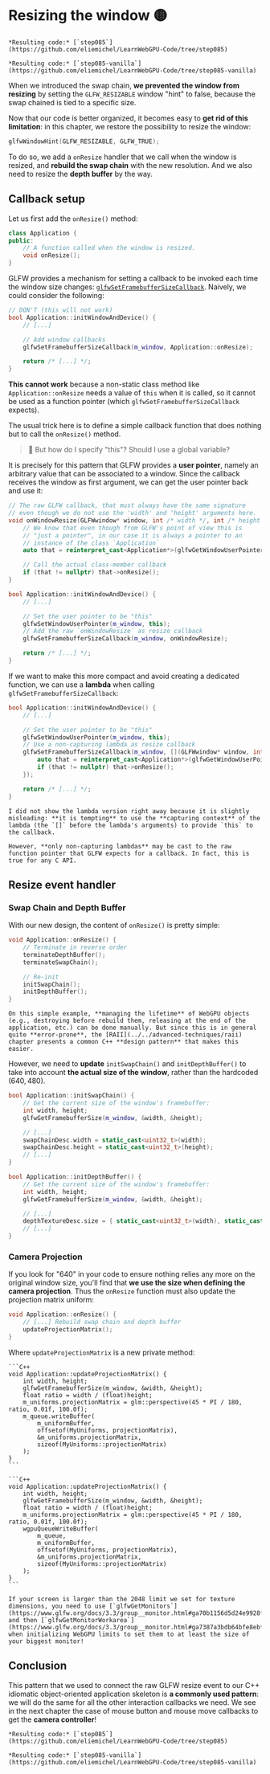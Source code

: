 Resizing the window <span class="bullet">🟡</span>
===================

````{tab} With webgpu.hpp
*Resulting code:* [`step085`](https://github.com/eliemichel/LearnWebGPU-Code/tree/step085)
````

````{tab} Vanilla webgpu.h
*Resulting code:* [`step085-vanilla`](https://github.com/eliemichel/LearnWebGPU-Code/tree/step085-vanilla)
````

When we introduced the swap chain, **we prevented the window from resizing** by setting the `GLFW_RESIZABLE` window "hint" to false, because the swap chained is tied to a specific size.

Now that our code is better organized, it becomes easy to **get rid of this limitation**: in this chapter, we restore the possibility to resize the window:

```C++
glfwWindowHint(GLFW_RESIZABLE, GLFW_TRUE);
```

To do so, we add a `onResize` handler that we call when the window is resized, and **rebuild the swap chain** with the new resolution. And we also need to resize the **depth buffer** by the way.

Callback setup
--------------

Let us first add the `onResize()` method:

```C++
class Application {
public:
	// A function called when the window is resized.
	void onResize();
}
```

GLFW provides a mechanism for setting a callback to be invoked each time the window size changes: [`glfwSetFramebufferSizeCallback`](https://www.glfw.org/docs/3.0/group__window.html#ga3203461a5303bf289f2e05f854b2f7cf). Naively, we could consider the following:

```C++
// DON'T (this will not work)
bool Application::initWindowAndDevice() {
	// [...]

	// Add window callbacks
	glfwSetFramebufferSizeCallback(m_window, Application::onResize);

	return /* [...] */;
}
```

**This cannot work** because a non-static class method like `Application::onResize` needs a value of `this` when it is called, so it cannot be used as a function pointer (which `glfwSetFramebufferSizeCallback` expects).

The usual trick here is to define a simple callback function that does nothing but to call the `onResize()` method.

> 🤔 But how do I specify "this"? Should I use a global variable?

It is precisely for this pattern that GLFW provides a **user pointer**, namely an arbitrary value that can be associated to a window. Since the callback receives the window as first argument, we can get the user pointer back and use it:

```C++
// The raw GLFW callback, that must always have the same signature
// even though we do not use the 'width' and 'height' arguments here.
void onWindowResize(GLFWwindow* window, int /* width */, int /* height */) {
	// We know that even though from GLFW's point of view this is
	// "just a pointer", in our case it is always a pointer to an
	// instance of the class `Application`
	auto that = reinterpret_cast<Application*>(glfwGetWindowUserPointer(window));

	// Call the actual class-member callback
	if (that != nullptr) that->onResize();
}

bool Application::initWindowAndDevice() {
	// [...]

	// Set the user pointer to be "this"
	glfwSetWindowUserPointer(m_window, this);
	// Add the raw `onWindowResize` as resize callback
	glfwSetFramebufferSizeCallback(m_window, onWindowResize);

	return /* [...] */;
}
```

If we want to make this more compact and avoid creating a dedicated function, we can use a **lambda** when calling `glfwSetFramebufferSizeCallback`:

```C++
bool Application::initWindowAndDevice() {
	// [...]

	// Set the user pointer to be "this"
	glfwSetWindowUserPointer(m_window, this);
	// Use a non-capturing lambda as resize callback
	glfwSetFramebufferSizeCallback(m_window, [](GLFWwindow* window, int, int){
		auto that = reinterpret_cast<Application*>(glfwGetWindowUserPointer(window));
		if (that != nullptr) that->onResize();
	});

	return /* [...] */;
}
```

```{important}
I did not show the lambda version right away because it is slightly misleading: **it is tempting** to use the **capturing context** of the lambda (the `[]` before the lambda's arguments) to provide `this` to the callback.

However, **only non-capturing lambdas** may be cast to the raw function pointer that GLFW expects for a callback. In fact, this is true for any C API.
```

Resize event handler
--------------------

### Swap Chain and Depth Buffer

With our new design, the content of `onResize()` is pretty simple:

```C++
void Application::onResize() {
	// Terminate in reverse order
	terminateDepthBuffer();
	terminateSwapChain();

	// Re-init
	initSwapChain();
	initDepthBuffer();
}
```

```{note}
On this simple example, **managing the lifetime** of WebGPU objects (e.g., destroying before rebuild them, releasing at the end of the application, etc.) can be done manually. But since this is in general quite **error-prone**, the [RAII](../../advanced-techniques/raii) chapter presents a common C++ **design pattern** that makes this easier.
```

However, we need to **update** `initSwapChain()` and `initDepthBuffer()` to take into account **the actual size of the window**, rather than the hardcoded $(640,480)$.

```C++
bool Application::initSwapChain() {
	// Get the current size of the window's framebuffer:
	int width, height;
	glfwGetFramebufferSize(m_window, &width, &height);

	// [...]
	swapChainDesc.width = static_cast<uint32_t>(width);
	swapChainDesc.height = static_cast<uint32_t>(height);
	// [...]
}

bool Application::initDepthBuffer() {
	// Get the current size of the window's framebuffer:
	int width, height;
	glfwGetFramebufferSize(m_window, &width, &height);

	// [...]
	depthTextureDesc.size = { static_cast<uint32_t>(width), static_cast<uint32_t>(height), 1 };
	// [...]
}
```

### Camera Projection

If you look for "640" in your code to ensure nothing relies any more on the original window size, you'll find that **we use the size when defining the camera projection**. Thus the `onResize` function must also update the projection matrix uniform:

```C++
void Application::onResize() {
	// [...] Rebuild swap chain and depth buffer
	updateProjectionMatrix();
}
```

Where `updateProjectionMatrix` is a new private method:

````{tab} With webgpu.hpp
```C++
void Application::updateProjectionMatrix() {
	int width, height;
	glfwGetFramebufferSize(m_window, &width, &height);
	float ratio = width / (float)height;
	m_uniforms.projectionMatrix = glm::perspective(45 * PI / 180, ratio, 0.01f, 100.0f);
	m_queue.writeBuffer(
		m_uniformBuffer,
		offsetof(MyUniforms, projectionMatrix),
		&m_uniforms.projectionMatrix,
		sizeof(MyUniforms::projectionMatrix)
	);
}
```
````

````{tab} Vanilla webgpu.h
```C++
void Application::updateProjectionMatrix() {
	int width, height;
	glfwGetFramebufferSize(m_window, &width, &height);
	float ratio = width / (float)height;
	m_uniforms.projectionMatrix = glm::perspective(45 * PI / 180, ratio, 0.01f, 100.0f);
	wgpuQueueWriteBuffer(
		m_queue,
		m_uniformBuffer,
		offsetof(MyUniforms, projectionMatrix),
		&m_uniforms.projectionMatrix,
		sizeof(MyUniforms::projectionMatrix)
	);
}
```
````

```{note}
If your screen is larger than the 2048 limit we set for texture dimensions, you need to use [`glfwGetMonitors`](https://www.glfw.org/docs/3.3/group__monitor.html#ga70b1156d5d24e9928f145d6c864369d2) and then [`glfwGetMonitorWorkarea`](https://www.glfw.org/docs/3.3/group__monitor.html#ga7387a3bdb64bfe8ebf2b9e54f5b6c9d0) when initializing WebGPU limits to set them to at least the size of your biggest monitor!
```

Conclusion
----------

This pattern that we used to connect the raw GLFW resize event to our C++ idiomatic object-oriented application skeleton is **a commonly used pattern**: we will do the same for all the other interaction callbacks we need. We see in the next chapter the case of mouse button and mouse move callbacks to get the **camera controller**!

````{tab} With webgpu.hpp
*Resulting code:* [`step085`](https://github.com/eliemichel/LearnWebGPU-Code/tree/step085)
````

````{tab} Vanilla webgpu.h
*Resulting code:* [`step085-vanilla`](https://github.com/eliemichel/LearnWebGPU-Code/tree/step085-vanilla)
````
